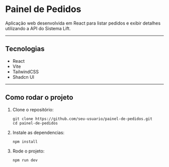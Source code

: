 #  Painel de Pedidos

Aplicação web desenvolvida em React para listar pedidos e exibir detalhes utilizando a API do Sistema Lift. 

---

##  Tecnologias

- React
- Vite
- TailwindCSS
- Shadcn UI

---

##  Como rodar o projeto

1. Clone o repositório:
   ```
   git clone https://github.com/seu-usuario/painel-de-pedidos.git
   cd painel-de-pedidos

2. Instale as dependencias:
   ``` 
   npm install

3. Rode o projeto:
    ``` 
    npm run dev


